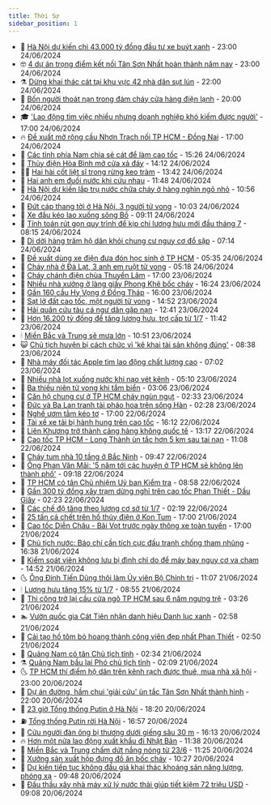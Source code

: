 ```yaml
---
title: Thời Sự
sidebar_position: 1
---
```


<!-- vnexpress-thoi-su:START -->
- 🦒 [Hà Nội dự kiến chi 43.000 tỷ đồng đầu tư xe buýt xanh](https://vnexpress.net/ha-noi-du-kien-chi-43-000-ty-dong-dau-tu-xe-buyt-xanh-4762141.html) - 23:00 24/06/2024
- 🤓 [4 dự án trọng điểm kết nối Tân Sơn Nhất hoàn thành năm nay](https://vnexpress.net/4-du-an-trong-diem-ket-noi-tan-son-nhat-hoan-thanh-nam-nay-4762119.html) - 23:00 24/06/2024
- ⚗️ [Dừng khai thác cát tại khu vực 42 nhà dân sụt lún](https://vnexpress.net/dung-khai-thac-cat-tai-khu-vuc-42-nha-dan-sut-lun-4762154.html) - 22:00 24/06/2024
- 🌊 [Bốn người thoát nạn trong đám cháy cửa hàng điện lạnh](https://vnexpress.net/bon-nguoi-thoat-nan-trong-dam-chay-cua-hang-dien-lanh-4762164.html) - 20:00 24/06/2024
- 🎓 [&#39;Lao động tìm việc nhiều nhưng doanh nghiệp khó kiếm được người&#39;](https://vnexpress.net/lao-dong-tim-viec-nhieu-nhung-doanh-nghiep-kho-kiem-duoc-nguoi-4762104.html) - 17:00 24/06/2024
- 🔥 [Đề xuất mở rộng cầu Nhơn Trạch nối TP HCM - Đồng Nai](https://vnexpress.net/de-xuat-mo-rong-cau-nhon-trach-noi-tp-hcm-dong-nai-4762062.html) - 17:00 24/06/2024
- 🦏 [Các tỉnh phía Nam chia sẻ cát để làm cao tốc](https://vnexpress.net/cac-tinh-phia-nam-chia-se-cat-de-lam-cao-toc-4762137.html) - 15:26 24/06/2024
- 👺 [Thủy điện Hòa Bình mở cửa xả đáy](https://vnexpress.net/thuy-dien-hoa-binh-mo-cua-xa-day-4762075.html) - 14:12 24/06/2024
- 🧑‍🏫 [Hai hài cốt liệt sĩ trong rừng keo tràm](https://vnexpress.net/hai-hai-cot-liet-si-trong-rung-keo-tram-4762090.html) - 13:42 24/06/2024
- 🚦 [Hai anh em đuối nước khi cứu nhau](https://vnexpress.net/hai-anh-em-duoi-nuoc-khi-cuu-nhau-4762094.html) - 11:48 24/06/2024
- 🎉 [Hà Nội dự kiến lắp trụ nước chữa cháy ở hàng nghìn ngõ nhỏ](https://vnexpress.net/ha-noi-du-kien-lap-tru-nuoc-chua-chay-o-hang-nghin-ngo-nho-4761922.html) - 10:56 24/06/2024
- 🦒 [Đứt cáp thang tời ở Hà Nội, 3 người tử vong](https://vnexpress.net/dut-cap-thang-toi-o-ha-noi-3-nguoi-tu-vong-4762052.html) - 10:03 24/06/2024
- 🤗 [Xe đầu kéo lao xuống sông Bồ](https://vnexpress.net/xe-dau-keo-lao-xuong-song-bo-4762012.html) - 09:11 24/06/2024
- 💼 [Tính toán rút gọn quy trình để kịp chi lương hưu mới đầu tháng 7](https://vnexpress.net/tinh-toan-rut-gon-quy-trinh-de-kip-chi-luong-huu-moi-dau-thang-7-4761981.html) - 08:15 24/06/2024
- 🤩 [Di dời hàng trăm hộ dân khỏi chung cư nguy cơ đổ sập](https://vnexpress.net/di-doi-hang-tram-ho-dan-khoi-chung-cu-nguy-co-do-sap-4761905.html) - 07:14 24/06/2024
- 🤡 [Đề xuất dùng xe điện đưa đón học sinh ở TP HCM](https://vnexpress.net/de-xuat-dung-xe-dien-dua-don-hoc-sinh-o-tp-hcm-4761908.html) - 05:35 24/06/2024
- 💯 [Cháy nhà ở Đà Lạt, 3 anh em ruột tử vong](https://vnexpress.net/chay-nha-o-da-lat-3-anh-em-ruot-tu-vong-4761909.html) - 05:18 24/06/2024
- 👺 [Cháy chánh điện chùa Thuyền Lâm](https://vnexpress.net/chay-chanh-dien-chua-thuyen-lam-4761705.html) - 17:00 23/06/2024
- 🌮 [Nhiều nhà xưởng ở làng giấy Phong Khê bốc cháy](https://vnexpress.net/nhieu-nha-xuong-o-lang-giay-phong-khe-boc-chay-4761708.html) - 16:24 23/06/2024
- 🥸 [Gần 160 cầu Hy Vọng ở Đồng Tháp](https://vnexpress.net/gan-160-cau-hy-vong-o-dong-thap-4761776.html) - 16:00 23/06/2024
- 🐻 [Sạt lở đất cao tốc, một người tử vong](https://vnexpress.net/sat-lo-dat-cao-toc-mot-nguoi-tu-vong-4761688.html) - 14:52 23/06/2024
- 👀 [Hải quân cứu tàu cá ngư dân gặp nạn](https://vnexpress.net/hai-quan-cuu-tau-ca-ngu-dan-gap-nan-4761681.html) - 12:41 23/06/2024
- 🤔 [Hơn 16.200 tỷ đồng để tăng lương hưu, trợ cấp từ 1/7](https://vnexpress.net/hon-16-200-ty-dong-de-tang-luong-huu-tro-cap-tu-1-7-4761649.html) - 11:42 23/06/2024
- 🕯 [Miền Bắc và Trung sẽ mưa lớn](https://vnexpress.net/mien-bac-va-trung-se-mua-lon-4761659.html) - 10:51 23/06/2024
- 😺 [Chủ tịch huyện bị cách chức vì &#39;kê khai tài sản không đúng&#39;](https://vnexpress.net/chu-tich-huyen-bi-cach-chuc-vi-ke-khai-tai-san-khong-dung-4761632.html) - 08:38 23/06/2024
- 🦆 [Nhà máy đối tác Apple tìm lao động chất lượng cao](https://vnexpress.net/nha-may-doi-tac-apple-tim-lao-dong-chat-luong-cao-4761610.html) - 07:02 23/06/2024
- 🧰 [Nhiều nhà lọt xuống nước khi nạo vét kênh](https://vnexpress.net/nhieu-nha-lot-xuong-nuoc-khi-nao-vet-kenh-4761576.html) - 05:10 23/06/2024
- 🦍 [Ba thiếu niên tử vong khi tắm biển](https://vnexpress.net/ba-thieu-nien-tu-vong-khi-tam-bien-4761549.html) - 03:06 23/06/2024
- 🧰 [Căn hộ chung cư ở TP HCM cháy ngùn ngụt](https://vnexpress.net/can-ho-chung-cu-o-tp-hcm-chay-ngun-ngut-4761545.html) - 02:33 23/06/2024
- 💃 [Đức và Ba Lan tranh tài pháo hoa trên sông Hàn](https://vnexpress.net/duc-va-ba-lan-tranh-tai-phao-hoa-tren-song-han-4761539.html) - 02:28 23/06/2024
- 🧰 [Nghề ươm tằm kéo tơ](https://vnexpress.net/nghe-uom-tam-keo-to-4758963.html) - 17:00 22/06/2024
- 🚀 [Tài xế xe tải bị hành hung trên cao tốc](https://vnexpress.net/tai-xe-xe-tai-bi-hanh-hung-tren-cao-toc-4761454.html) - 16:12 22/06/2024
- 🎊 [Liên Khương trở thành cảng hàng không quốc tế](https://vnexpress.net/lien-khuong-tro-thanh-cang-hang-khong-quoc-te-4761450.html) - 13:17 22/06/2024
- 🤭 [Cao tốc TP HCM - Long Thành ùn tắc hơn 5 km sau tai nạn](https://vnexpress.net/cao-toc-tp-hcm-long-thanh-un-tac-hon-5-km-sau-tai-nan-4761434.html) - 11:08 22/06/2024
- 🤗 [Cháy tum nhà 10 tầng ở Bắc Ninh](https://vnexpress.net/chay-tum-nha-10-tang-o-bac-ninh-4761410.html) - 09:47 22/06/2024
- 🌈 [Ông Phan Văn Mãi: &#39;5 năm tới các huyện ở TP HCM sẽ không lên thành phố&#39;](https://vnexpress.net/ong-phan-van-mai-5-nam-toi-cac-huyen-o-tp-hcm-se-khong-len-thanh-pho-4761393.html) - 09:18 22/06/2024
- 🦣 [TP HCM có tân Chủ nhiệm Uỷ ban Kiểm tra](https://vnexpress.net/tp-hcm-co-tan-chu-nhiem-uy-ban-kiem-tra-4761404.html) - 08:58 22/06/2024
- 🎡 [Gần 300 tỷ đồng xây trạm dừng nghỉ trên cao tốc Phan Thiết - Dầu Giây](https://vnexpress.net/gan-300-ty-dong-xay-tram-dung-nghi-tren-cao-toc-phan-thiet-dau-giay-4761241.html) - 02:23 22/06/2024
- 🦏 [Các chế độ tăng theo lương cơ sở từ 1/7](https://vnexpress.net/cac-che-do-tang-theo-luong-co-so-tu-1-7-4761073.html) - 02:19 22/06/2024
- 🎊 [25 tấn cá chết trên hồ thủy điện ở Kon Tum](https://vnexpress.net/25-tan-ca-chet-tren-ho-thuy-dien-o-kon-tum-4761157.html) - 17:00 21/06/2024
- 🫶 [Cao tốc Diễn Châu - Bãi Vọt trước ngày thông xe toàn tuyến](https://vnexpress.net/cao-toc-dien-chau-bai-vot-truoc-ngay-thong-xe-toan-tuyen-4760705.html) - 17:00 21/06/2024
- 🤔 [Chủ tịch nước: Báo chí cần tích cực đấu tranh chống tham nhũng](https://vnexpress.net/chu-tich-nuoc-bao-chi-can-tich-cuc-dau-tranh-chong-tham-nhung-4761184.html) - 16:38 21/06/2024
- 🤠 [Kiểm soát viên không lưu bị đình chỉ do để máy bay nguy cơ va chạm](https://vnexpress.net/kiem-soat-vien-khong-luu-bi-dinh-chi-do-de-may-bay-nguy-co-va-cham-4761177.html) - 14:52 21/06/2024
- 🌜 [Ông Đinh Tiến Dũng thôi làm Ủy viên Bộ Chính trị](https://vnexpress.net/ong-dinh-tien-dung-thoi-lam-uy-vien-bo-chinh-tri-4761155.html) - 11:07 21/06/2024
- 🕯 [Lương hưu tăng 15% từ 1/7](https://vnexpress.net/luong-huu-tang-15-tu-1-7-4761078.html) - 08:55 21/06/2024
- 🤔 [Thi công trở lại cầu cửa ngõ TP HCM sau 6 năm ngưng trệ](https://vnexpress.net/thi-cong-tro-lai-cau-cua-ngo-tp-hcm-sau-6-nam-ngung-tre-4760945.html) - 03:26 21/06/2024
- 🏊 [Vườn quốc gia Cát Tiên nhận danh hiệu Danh lục xanh](https://vnexpress.net/vuon-quoc-gia-cat-tien-nhan-danh-hieu-danh-luc-xanh-4760898.html) - 02:58 21/06/2024
- 🌮 [Cải tạo hồ tôm bỏ hoang thành công viên đẹp nhất Phan Thiết](https://vnexpress.net/cai-tao-ho-tom-bo-hoang-thanh-cong-vien-dep-nhat-phan-thiet-4760824.html) - 02:50 21/06/2024
- 🫣 [Quảng Nam có tân Chủ tịch tỉnh](https://vnexpress.net/quang-nam-co-tan-chu-tich-tinh-4760896.html) - 02:34 21/06/2024
- ⚗️ [Quảng Nam bầu lại Phó chủ tịch tỉnh](https://vnexpress.net/quang-nam-bau-lai-pho-chu-tich-tinh-4760893.html) - 02:09 21/06/2024
- 🌜 [TP HCM thí điểm hộ dân trên kênh rạch được thuê, mua nhà xã hội](https://vnexpress.net/tp-hcm-thi-diem-ho-dan-tren-kenh-rach-duoc-thue-mua-nha-xa-hoi-4760651.html) - 23:00 20/06/2024
- 🌁 [Dự án đường, hầm chui &#39;giải cứu&#39; ùn tắc Tân Sơn Nhất thành hình](https://vnexpress.net/du-an-duong-ham-chui-giai-cuu-un-tac-tan-son-nhat-thanh-hinh-4760773.html) - 22:00 20/06/2024
- 🐲 [23 giờ Tổng thống Putin ở Hà Nội](https://vnexpress.net/23-gio-tong-thong-putin-o-ha-noi-4760778.html) - 18:20 20/06/2024
- ⛽️ [Tổng thống Putin rời Hà Nội](https://vnexpress.net/tong-thong-putin-roi-ha-noi-4760759.html) - 16:57 20/06/2024
- 🗽 [Cứu người đàn ông bị thương dưới giếng sâu 30 m](https://vnexpress.net/dao-gieng-tai-nan-khi-dao-gieng-gieng-dao-4760821.html) - 16:13 20/06/2024
- 🔥 [Hơn một nửa lao động xuất khẩu đi Nhật Bản](https://vnexpress.net/hon-mot-nua-lao-dong-xuat-khau-di-nhat-ban-4760757.html) - 11:38 20/06/2024
- 💯 [Miền Bắc và Trung chấm dứt nắng nóng từ 23/6](https://vnexpress.net/mien-bac-va-trung-cham-dut-nang-nong-tu-23-6-4760736.html) - 11:25 20/06/2024
- 🦆 [Xưởng sản xuất hộp đựng đồ ăn bốc cháy](https://vnexpress.net/xuong-san-xuat-hop-dung-do-an-boc-chay-4760732.html) - 10:27 20/06/2024
- 🫣 [Dự kiến tiếp tục không đấu giá khai thác khoáng sản năng lượng, phóng xạ](https://vnexpress.net/du-kien-tiep-tuc-khong-dau-gia-khai-thac-khoang-san-nang-luong-phong-xa-4760646.html) - 09:48 20/06/2024
- 🤡 [Đấu thầu xây nhà máy xử lý nước thải giúp tiết kiệm 72 triệu USD](https://vnexpress.net/dau-thau-xay-nha-may-xu-ly-nuoc-thai-giup-tiet-kiem-72-trieu-usd-4760659.html) - 09:08 20/06/2024<!-- vnexpress-thoi-su:END -->